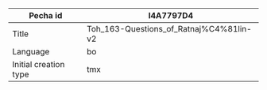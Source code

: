 |Pecha id | I4A7797D4
| --- | --- 
|Title | Toh_163-Questions_of_Ratnaj%C4%81lin-v2 
|Language | bo
|Initial creation type | tmx